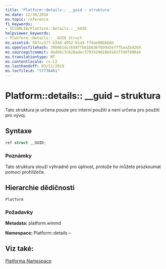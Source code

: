 ```yaml
---
title: 'Platform::details:: __guid – struktura'
ms.date: 12/30/2016
ms.topic: reference
f1_keywords:
- VCCORLIB/Platform::Details::__GUID
helpviewer_keywords:
- Platform::Details::__GUID Struct
ms.assetid: 507cc577-b34d-4952-b1a9-ff4ae98bb6dd
ms.openlocfilehash: 39b661dcc658ffb01b636f659a5e77fbaa2bd2b9
ms.sourcegitcommit: dedd4c3cb28adec3793329018b9163ffddf890a4
ms.translationtype: MT
ms.contentlocale: cs-CZ
ms.lasthandoff: 03/11/2019
ms.locfileid: "57738461"
---
```

# <a name="platformdetailsguid-struct"></a>Platform::details:: __guid – struktura

Tato struktura je určena pouze pro interní použití a není určena pro použití pro vývoj.

## <a name="syntax"></a>Syntaxe

```cpp
ref struct __GUID;
```

### <a name="remarks"></a>Poznámky

Tato struktura slouží výhradně pro úplnost, protože ho můžete prozkoumat pomocí prohlížeče.

## <a name="inheritance-hierarchy"></a>Hierarchie dědičnosti

`Platform`

### <a name="requirements"></a>Požadavky

**Metadata:** platform.winmd

**Namespace:** Platform::details –

## <a name="see-also"></a>Viz také:

[Platforma Namespace](platform-namespace-c-cx.md)
